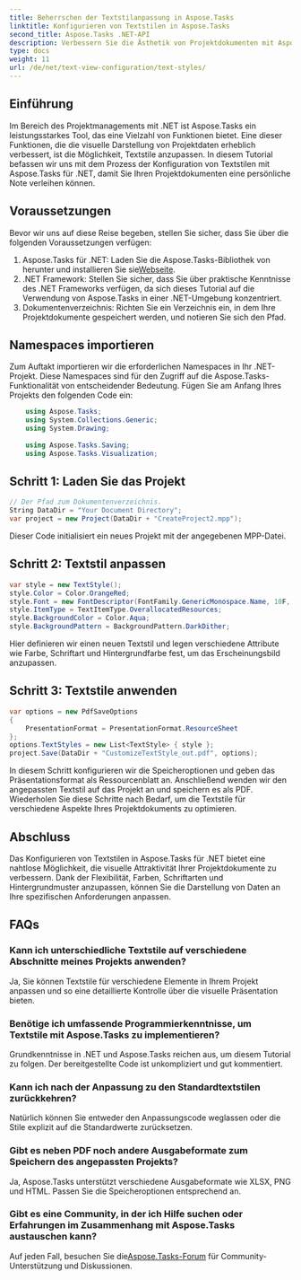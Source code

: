 ```yaml
---
title: Beherrschen der Textstilanpassung in Aspose.Tasks
linktitle: Konfigurieren von Textstilen in Aspose.Tasks
second_title: Aspose.Tasks .NET-API
description: Verbessern Sie die Ästhetik von Projektdokumenten mit Aspose.Tasks für .NET. Passen Sie Textstile mühelos an, um eine optisch ansprechende Darstellung zu erzielen.
type: docs
weight: 11
url: /de/net/text-view-configuration/text-styles/
---
```

## Einführung
Im Bereich des Projektmanagements mit .NET ist Aspose.Tasks ein leistungsstarkes Tool, das eine Vielzahl von Funktionen bietet. Eine dieser Funktionen, die die visuelle Darstellung von Projektdaten erheblich verbessert, ist die Möglichkeit, Textstile anzupassen. In diesem Tutorial befassen wir uns mit dem Prozess der Konfiguration von Textstilen mit Aspose.Tasks für .NET, damit Sie Ihren Projektdokumenten eine persönliche Note verleihen können.
## Voraussetzungen
Bevor wir uns auf diese Reise begeben, stellen Sie sicher, dass Sie über die folgenden Voraussetzungen verfügen:
1.  Aspose.Tasks für .NET: Laden Sie die Aspose.Tasks-Bibliothek von herunter und installieren Sie sie[Webseite](https://releases.aspose.com/tasks/net/).
2. .NET Framework: Stellen Sie sicher, dass Sie über praktische Kenntnisse des .NET Frameworks verfügen, da sich dieses Tutorial auf die Verwendung von Aspose.Tasks in einer .NET-Umgebung konzentriert.
3. Dokumentenverzeichnis: Richten Sie ein Verzeichnis ein, in dem Ihre Projektdokumente gespeichert werden, und notieren Sie sich den Pfad.
## Namespaces importieren
Zum Auftakt importieren wir die erforderlichen Namespaces in Ihr .NET-Projekt. Diese Namespaces sind für den Zugriff auf die Aspose.Tasks-Funktionalität von entscheidender Bedeutung. Fügen Sie am Anfang Ihres Projekts den folgenden Code ein:
```csharp
    using Aspose.Tasks;
    using System.Collections.Generic;
    using System.Drawing;
    
    using Aspose.Tasks.Saving;
    using Aspose.Tasks.Visualization;
```
## Schritt 1: Laden Sie das Projekt
```csharp
// Der Pfad zum Dokumentenverzeichnis.
String DataDir = "Your Document Directory";
var project = new Project(DataDir + "CreateProject2.mpp");
```
Dieser Code initialisiert ein neues Projekt mit der angegebenen MPP-Datei.
## Schritt 2: Textstil anpassen
```csharp
var style = new TextStyle();
style.Color = Color.OrangeRed;
style.Font = new FontDescriptor(FontFamily.GenericMonospace.Name, 10F, FontStyles.Bold | FontStyles.Italic);
style.ItemType = TextItemType.OverallocatedResources;
style.BackgroundColor = Color.Aqua;
style.BackgroundPattern = BackgroundPattern.DarkDither;
```
Hier definieren wir einen neuen Textstil und legen verschiedene Attribute wie Farbe, Schriftart und Hintergrundfarbe fest, um das Erscheinungsbild anzupassen.
## Schritt 3: Textstile anwenden
```csharp
var options = new PdfSaveOptions
{
    PresentationFormat = PresentationFormat.ResourceSheet
};
options.TextStyles = new List<TextStyle> { style };
project.Save(DataDir + "CustomizeTextStyle_out.pdf", options);
```
In diesem Schritt konfigurieren wir die Speicheroptionen und geben das Präsentationsformat als Ressourcenblatt an. Anschließend wenden wir den angepassten Textstil auf das Projekt an und speichern es als PDF.
Wiederholen Sie diese Schritte nach Bedarf, um die Textstile für verschiedene Aspekte Ihres Projektdokuments zu optimieren.
## Abschluss
Das Konfigurieren von Textstilen in Aspose.Tasks für .NET bietet eine nahtlose Möglichkeit, die visuelle Attraktivität Ihrer Projektdokumente zu verbessern. Dank der Flexibilität, Farben, Schriftarten und Hintergrundmuster anzupassen, können Sie die Darstellung von Daten an Ihre spezifischen Anforderungen anpassen.
## FAQs
### Kann ich unterschiedliche Textstile auf verschiedene Abschnitte meines Projekts anwenden?
Ja, Sie können Textstile für verschiedene Elemente in Ihrem Projekt anpassen und so eine detaillierte Kontrolle über die visuelle Präsentation bieten.
### Benötige ich umfassende Programmierkenntnisse, um Textstile mit Aspose.Tasks zu implementieren?
Grundkenntnisse in .NET und Aspose.Tasks reichen aus, um diesem Tutorial zu folgen. Der bereitgestellte Code ist unkompliziert und gut kommentiert.
### Kann ich nach der Anpassung zu den Standardtextstilen zurückkehren?
Natürlich können Sie entweder den Anpassungscode weglassen oder die Stile explizit auf die Standardwerte zurücksetzen.
### Gibt es neben PDF noch andere Ausgabeformate zum Speichern des angepassten Projekts?
Ja, Aspose.Tasks unterstützt verschiedene Ausgabeformate wie XLSX, PNG und HTML. Passen Sie die Speicheroptionen entsprechend an.
### Gibt es eine Community, in der ich Hilfe suchen oder Erfahrungen im Zusammenhang mit Aspose.Tasks austauschen kann?
 Auf jeden Fall, besuchen Sie die[Aspose.Tasks-Forum](https://forum.aspose.com/c/tasks/15) für Community-Unterstützung und Diskussionen.